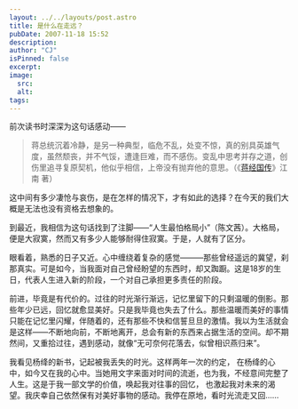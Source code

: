 ```yaml
---
layout: ../../layouts/post.astro
title: 是什么在走远？
pubDate: 2007-11-18 15:52
description: 
author: "CJ"
isPinned: false
excerpt: 
image:
  src:
  alt:
tags: 
---
```

前次读书时深深为这句话感动——

> 蒋总统沉着冷静，是另一种典型，临危不乱，处变不惊，真的别具英雄气度，虽然颓丧，并不气馁，遭逢巨难，而不感伤。变乱中思考并存之道，创伤里追寻复原契机，他似乎相信，上帝没有抛弃他的意思。（《[蒋经国传](https://book.douban.com/subject/3139355/)》江南 著）

这中间有多少凄怆与哀伤，是在怎样的情况下，才有如此的选择？在今天的我们大概是无法也没有资格去想象的。

到最近，我相信为这句话找到了注脚——“人生最怕格局小”（陈文茜）。大格局，便是大寂寞，然而又有多少人能够耐得住寂寞。于是，人就有了区分。

眼看着，熟悉的日子又近。心中缠绕着复杂的感觉———那些曾经遥远的冀望，刹那真实。可是如今，当我面对自己曾经盼望的东西时，却又踟蹰。这是18岁的生日，代表人生进入新的阶段，一个对自己承担更多责任的阶段。

前进，毕竟是有代价的。过往的时光渐行渐远，记忆里留下的只剩温暖的倒影。那些年少已远，回忆就愈显美好。只是我毕竟也失去了什么。那些温暖而美好的事情只能在记忆里闪耀，伴随着的，还有那些不快和信誓旦旦的激情。我以为生活就会是这样——不断地向前，不断地离开，总会有新的东西来占据生活的空间。却不期然间，又重拾过往，遇到感动，就像“无可奈何花落去，似曾相识燕归来”。

我看见杨绛的新书，记起被我丢失的时光。这样两年一次的约定， 在杨绛的心中，如今又在我的心中。当她用文字来面对时间的流逝，也为我，不经意间完整了人生。这是于我一部文学的价值，唤起我对往事的回忆， 也激起我对未来的渴望。我庆幸自己依然保有对美好事物的感动。我停在原地，看时光流走又回……

